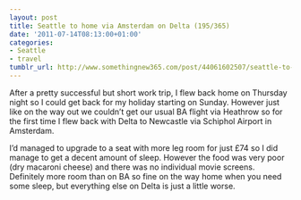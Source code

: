 ```yaml
---
layout: post
title: Seattle to home via Amsterdam on Delta (195/365)
date: '2011-07-14T08:13:00+01:00'
categories:
- Seattle
- travel
tumblr_url: http://www.somethingnew365.com/post/44061602507/seattle-to-home-via-amsterdam-on-delta-195365
---
```

After a pretty successful but short work trip, I flew back home on Thursday night so I could get back for my holiday starting on Sunday. However just like on the way out we couldn’t get our usual BA flight via Heathrow so for the first time I flew back with Delta to Newcastle via Schiphol Airport in Amsterdam.

I’d managed to upgrade to a seat with more leg room for just £74 so I did manage to get a decent amount of sleep. However the food was very poor (dry macaroni cheese) and there was no individual movie screens. Definitely more room than on BA so fine on the way home when you need some sleep, but everything else on Delta is just a little worse.

